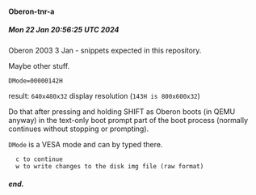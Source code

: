 #### Oberon-tnr-a

##### Mon 22 Jan 20:56:25 UTC 2024

Oberon 2003 3 Jan - snippets expected in this repository.

Maybe other stuff.

```
DMode=00000142H
```

  result: `640x480x32` display resolution (`143H is 800x600x32`)

Do that after pressing and holding SHIFT as Oberon boots
(in QEMU anyway) in the text-only boot prompt part of the
boot process (normally continues without stopping or
prompting).

`DMode` is a VESA mode and can by typed there.
```
  c to continue
  w to write changes to the disk img file (raw format)
```


##### end.
